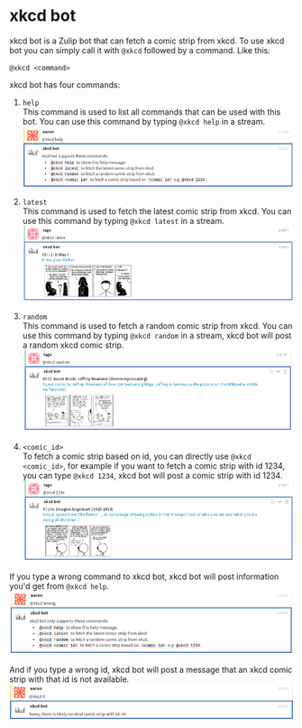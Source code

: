 # xkcd bot

xkcd bot is a Zulip bot that can fetch a comic strip from xkcd. To use xkcd
bot you can simply call it with `@xkcd` followed by a command. Like this:

```
@xkcd <command>
```

xkcd bot has four commands:  

1. `help`  
This command is used to list all commands that can be used with this bot.
You can use this command by typing `@xkcd help` in a stream.  
![](assets/xkcd-help.png)

2. `latest`  
This command is used to fetch the latest comic strip from xkcd. You can use
this command by typing `@xkcd latest` in a stream.  
![](assets/xkcd-latest.png)

3. `random`  
This command is used to fetch a random comic strip from xkcd. You can use
this command by typing `@xkcd random` in a stream, xkcd bot will post a
random xkcd comic strip.  
![](assets/xkcd-random.png)

4. `<comic_id>`  
To fetch a comic strip based on id, you can directly use `@xkcd <comic_id>`,
for example if you want to fetch a comic strip with id 1234, you can type
`@xkcd 1234`, xkcd bot will post a comic strip with id 1234.  
![](assets/xkcd-specific-id.png)  

If you type a wrong command to xkcd bot, xkcd bot will post information
you'd get from `@xkcd help`.  
![](assets/xkcd-wrong-command.png)

And if you type a wrong id, xkcd bot will post a message that an xkcd comic
strip with that id is not available.  
![](assets/xkcd-wrong-id.png)
